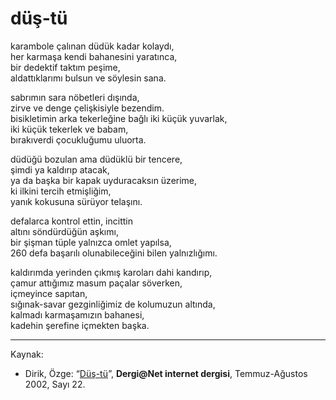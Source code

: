 # düş-tü

karambole çalınan düdük kadar kolaydı,  
her karmaşa kendi bahanesini yaratınca,  
bir dedektif taktım peşime,  
aldattıklarımı bulsun ve söylesin sana.

sabrımın sara nöbetleri dışında,  
zirve ve denge çelişkisiyle bezendim.  
bisikletimin arka tekerleğine bağlı iki küçük yuvarlak,  
iki küçük tekerlek ve babam,  
bırakıverdi çocukluğumu uluorta.

düdüğü bozulan ama düdüklü bir tencere,  
şimdi ya kaldırıp atacak,  
ya da başka bir kapak uyduracaksın üzerime,  
ki ilkini tercih etmişliğim,  
yanık kokusuna sürüyor telaşını.

defalarca kontrol ettin, incittin  
altını söndürdüğün aşkımı,  
bir şişman tüple yalnızca omlet yapılsa,  
260 defa başarılı olunabileceğini bilen yalnızlığımı.

kaldırımda yerinden çıkmış karoları dahi kandırıp,  
çamur attığımız masum paçalar söverken,  
içmeyince sapıtan,  
sığınak-savar gezginliğimiz de kolumuzun altında,  
kalmadı karmaşamızın bahanesi,  
kadehin şerefine içmekten başka.

---
Kaynak:

- Dirik, Özge: “[Düş-tü](http://web.archive.org/web/20050112125644/http://www.dergi.org/222002/0311.htm)”, **Dergi@Net  internet  dergisi**, Temmuz-Ağustos 2002, Sayı 22.
